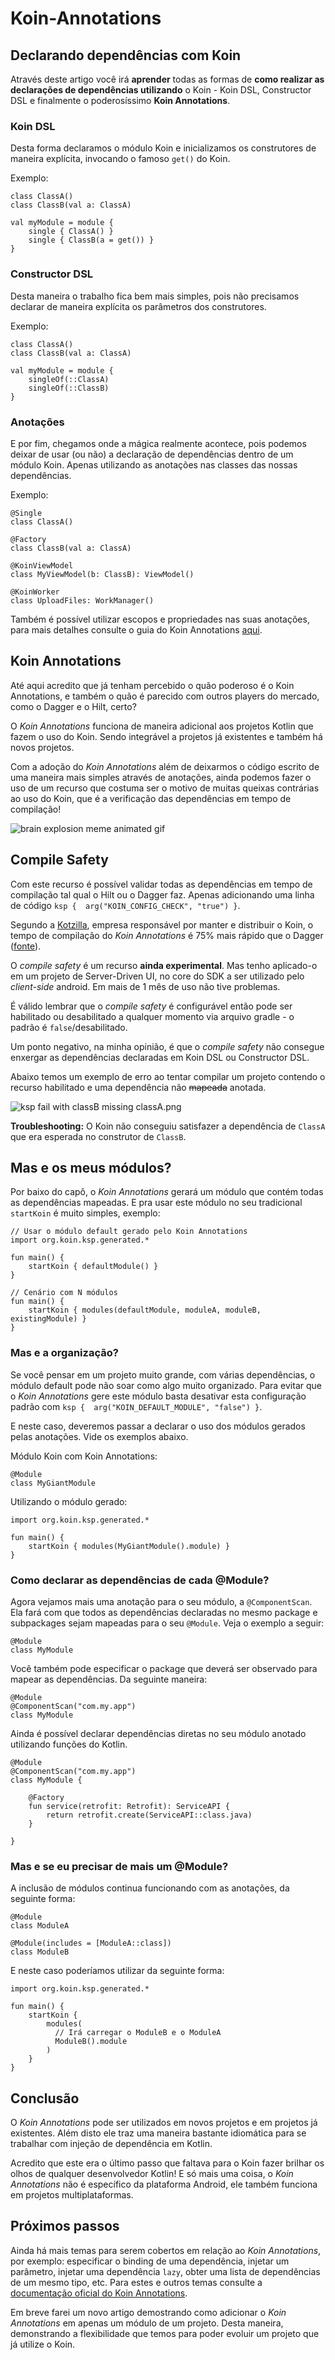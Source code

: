 # Koin-Annotations

## Declarando dependências com Koin
Através deste artigo você irá **aprender** todas as formas de **como realizar as declarações de dependências utilizando** o Koin - Koin DSL, Constructor DSL e finalmente o poderosíssimo **Koin Annotations**.

### Koin DSL
Desta forma declaramos o módulo Koin e inicializamos os construtores de maneira explícita, invocando o famoso `get()` do Koin.

Exemplo:
```
class ClassA()
class ClassB(val a: ClassA)

val myModule = module {
    single { ClassA() }
    single { ClassB(a = get()) }
}
```

### Constructor DSL
Desta maneira o trabalho fica bem mais simples, pois não precisamos declarar de maneira explícita os parâmetros dos construtores.

Exemplo:
```
class ClassA()
class ClassB(val a: ClassA)

val myModule = module {
    singleOf(::ClassA)
    singleOf(::ClassB)
}
```

### Anotações
E por fim, chegamos onde a mágica realmente acontece, pois podemos deixar de usar (ou não) a declaração de dependências dentro de um módulo Koin. Apenas utilizando as anotações nas classes das nossas dependências.

Exemplo:
```
@Single
class ClassA()

@Factory
class ClassB(val a: ClassA)

@KoinViewModel
class MyViewModel(b: ClassB): ViewModel()

@KoinWorker
class UploadFiles: WorkManager()
```

Também é possível utilizar escopos e propriedades nas suas anotações, para mais detalhes consulte o guia do Koin Annotations [aqui](https://insert-koin.io/files/Koin-CheatSheet-2023.pdf). 

## Koin Annotations
Até aqui acredito que já tenham percebido o quão poderoso é o Koin Annotations, e também o quão é parecido com outros players do mercado, como o Dagger e o Hilt, certo?

O _Koin Annotations_ funciona de maneira adicional aos projetos Kotlin que fazem o uso do Koin. Sendo integrável a projetos já existentes e também há novos projetos.

Com a adoção do _Koin Annotations_ além de deixarmos o código escrito de uma maneira mais simples através de anotações, ainda podemos fazer o uso de um recurso que costuma ser o motivo de muitas queixas contrárias ao uso do Koin, que é a verificação das dependências em tempo de compilação!

![brain explosion meme animated gif](../images/blow-mind-mind-blown.gif)

## Compile Safety
Com este recurso é possível validar todas as dependências em tempo de compilação tal qual o Hilt ou o Dagger faz. Apenas adicionando uma linha de código `ksp {  arg("KOIN_CONFIG_CHECK", "true") }`.

Segundo a [Kotzilla](https://www.kotzilla.io/), empresa responsável por manter e distribuir o Koin, o tempo de compilação do _Koin Annotations_ é 75% mais rápido que o Dagger ([fonte](https://www.linkedin.com/feed/update/urn:li:activity:7160561406608605185/)).

O _compile safety_ é um recurso **ainda experimental**. Mas tenho aplicado-o em um projeto de Server-Driven UI, no core do SDK a ser utilizado pelo _client-side_ android. Em mais de 1 mês de uso não tive problemas. 

É válido lembrar que o _compile safety_ é configurável então pode ser habilitado ou desabilitado a qualquer momento via arquivo gradle - o padrão é `false`/desabilitado. 

Um ponto negativo, na minha opinião, é que o _compile safety_ não consegue enxergar as dependências declaradas em Koin DSL ou Constructor DSL.

Abaixo temos um exemplo de erro ao tentar compilar um projeto contendo o recurso habilitado e uma dependência não ~~mapeada~~ anotada.

![ksp fail with classB missing classA.png](../images/ksp-classb-missing-classa.png)

**Troubleshooting:** O Koin não conseguiu satisfazer a dependência de `ClassA` que era esperada no construtor de `ClassB`.  

## Mas e os meus módulos?
Por baixo do capô, o _Koin Annotations_ gerará um módulo que contém todas as dependências mapeadas. E pra usar este módulo no seu tradicional `startKoin` é muito simples, exemplo: 

```
// Usar o módulo default gerado pelo Koin Annotations
import org.koin.ksp.generated.*

fun main() {
    startKoin { defaultModule() }
}

// Cenário com N módulos
fun main() {
    startKoin { modules(defaultModule, moduleA, moduleB, existingModule) }
}
```
### Mas e a organização?
Se você pensar em um projeto muito grande, com várias dependências, o módulo default pode não soar como algo muito organizado.
Para evitar que o _Koin Annotations_ gere este módulo basta desativar esta configuração padrão com `ksp {  arg("KOIN_DEFAULT_MODULE", "false") }`.

E neste caso, deveremos passar a declarar o uso dos módulos gerados pelas anotações. Vide os exemplos abaixo.

Módulo Koin com Koin Annotations:
```
@Module
class MyGiantModule
```

Utilizando o módulo gerado:
```
import org.koin.ksp.generated.*

fun main() {
    startKoin { modules(MyGiantModule().module) }
}
```

### Como declarar as dependências de cada @Module?
Agora vejamos mais uma anotação para o seu módulo, a `@ComponentScan`. Ela fará com que todos as dependências declaradas no mesmo package e subpackages sejam mapeadas para o seu `@Module`. Veja o exemplo a seguir:
```
@Module
class MyModule
```

Você também pode especificar o package que deverá ser observado para mapear as dependências. Da seguinte maneira:
```
@Module
@ComponentScan("com.my.app")
class MyModule
```

Ainda é possível declarar dependências diretas no seu módulo anotado utilizando funções do Kotlin.
```
@Module
@ComponentScan("com.my.app")
class MyModule {

    @Factory
    fun service(retrofit: Retrofit): ServiceAPI {
        return retrofit.create(ServiceAPI::class.java)
    }

}
```

### Mas e se eu precisar de mais um @Module?
A inclusão de módulos continua funcionando com as anotações, da seguinte forma:
```
@Module
class ModuleA

@Module(includes = [ModuleA::class])
class ModuleB
```

E neste caso poderíamos utilizar da seguinte forma:
```
import org.koin.ksp.generated.*

fun main() {
    startKoin {
        modules(
          // Irá carregar o ModuleB e o ModuleA
          ModuleB().module
        )
    }
}
```

## Conclusão
O _Koin Annotations_ pode ser utilizados em novos projetos e em projetos já existentes. Além disto ele traz uma maneira bastante idiomática para se trabalhar com injeção de dependência em Kotlin. 

Acredito que este era o último passo que faltava para o Koin fazer brilhar os olhos de qualquer desenvolvedor Kotlin! 
E só mais uma coisa, o _Koin Annotations_ não é específico da plataforma Android, ele também funciona em projetos multiplataformas. 

## Próximos passos
Ainda há mais temas para serem cobertos em relação ao _Koin Annotations_, por exemplo: especificar o binding de uma dependência, injetar um parâmetro, injetar uma dependência `lazy`, obter uma lista de dependências de um mesmo tipo, etc.
Para estes e outros temas consulte a [documentação oficial do Koin Annotations](https://insert-koin.io/docs/reference/koin-annotations/start).

Em breve farei um novo artigo demostrando como adicionar o _Koin Annotations_ em apenas um módulo de um projeto. Desta maneira, demonstrando a flexibilidade que temos para poder evoluir um projeto que já utilize o Koin.
